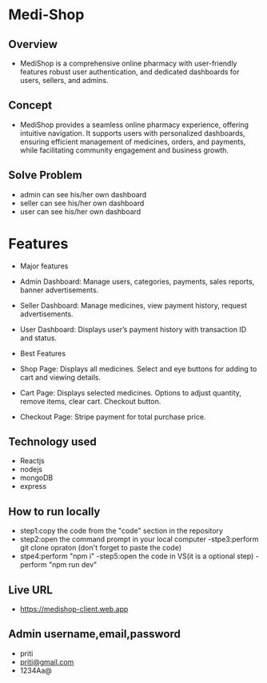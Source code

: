 
# Medi-Shop

## Overview
- MediShop is a comprehensive online pharmacy with user-friendly features robust user authentication, and dedicated dashboards for users, sellers, and admins.

## Concept
- MediShop provides a seamless online pharmacy experience, offering intuitive navigation. It supports users with personalized dashboards, ensuring efficient management of medicines, orders, and payments, while facilitating community engagement and business growth.

## Solve Problem
- admin can see his/her own dashboard
- seller can see his/her own dashboard
- user can see his/her own dashboard

# Features
- Major features
- Admin Dashboard:
Manage users, categories, payments, sales reports, banner advertisements.
- Seller Dashboard:
Manage medicines, view payment history, request advertisements.
- User Dashboard:
Displays user’s payment history with transaction ID and status.

- Best Features
- Shop Page:
Displays all medicines.
Select and eye buttons for adding to cart and viewing details.
- Cart Page:
Displays selected medicines.
Options to adjust quantity, remove items, clear cart.
Checkout button.
- Checkout Page:
Stripe payment for total purchase price.


## Technology used
- Reactjs
- nodejs
- mongoDB
- express


## How to run locally
- step1:copy the code from the "code" section in the repository
- step2:open the command prompt in your local computer
-stpe3:perform git clone opraton (don't forget to paste the code)
- stpe4:perform "npm i"
-step5:open the code in VS(it is a optional step)
-perform "npm run dev"

## Live URL
- https://medishop-client.web.app
## Admin username,email,password
- priti
- priti@gmail.com
- 1234Aa@

